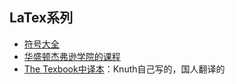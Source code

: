 ## LaTex系列
- [符号大全](Symbols.pdf)
- [华盛顿杰弗逊学院的课程](http://www2.washjeff.edu/users/rhigginbottom/latex/lectures.html)
- [The Texbook中译本](http://www.newsmth.net/bbsanc.php?path=%2Fgroups%2Fcomp.faq%2FTeX%2Fresource%2Flib%2FM.1105090910.F0&ap=382 
)：Knuth自己写的，国人翻译的
